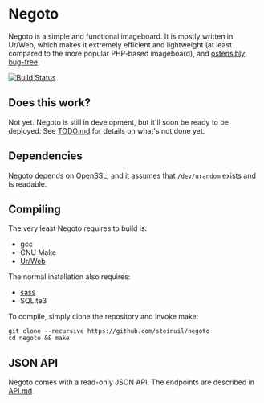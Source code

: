 # Negoto
Negoto is a simple and functional imageboard. It is mostly written in Ur/Web,
which makes it extremely efficient and lightweight (at least compared to the
more popular PHP-based imageboard), and [ostensibly bug-free](https://github.com/urweb/urweb#the-urweb-programming-language).

[![Build Status](https://travis-ci.org/steinuil/negoto.svg?branch=master)](https://travis-ci.org/steinuil/negoto)

## Does this work?
Not yet. Negoto is still in development, but it'll soon be ready to be deployed.
See [TODO.md](TODO.md) for details on what's not done yet.

## Dependencies
Negoto depends on OpenSSL, and it assumes that `/dev/urandom` exists and is
readable.

## Compiling
The very least Negoto requires to build is:

* gcc
* GNU Make
* [Ur/Web](http://impredicative.com/ur/)

The normal installation also requires:

* [sass](http://sass-lang.com/)
* SQLite3

To compile, simply clone the repository and invoke make:

```
git clone --recursive https://github.com/steinuil/negoto
cd negoto && make
```

## JSON API
Negoto comes with a read-only JSON API. The endpoints are described in [API.md](API.md).

